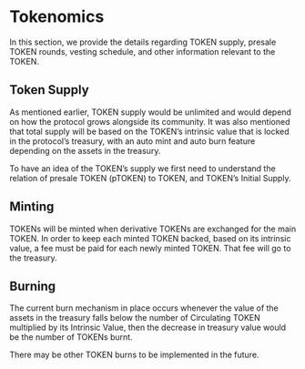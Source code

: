 # Tokenomics

In this section, we provide the details regarding TOKEN supply, presale TOKEN rounds, vesting schedule, and other information relevant to the TOKEN.

## Token Supply

As mentioned earlier, TOKEN supply would be unlimited and would depend on how the protocol grows alongside its community. It was also mentioned that total supply will be based on the TOKEN’s intrinsic value that is locked in the protocol’s treasury, with an auto mint and auto burn feature depending on the assets in the treasury.

To have an idea of the TOKEN’s supply we first need to understand the relation of presale TOKEN (pTOKEN) to TOKEN, and TOKEN’s Initial Supply.

## Minting

TOKENs will be minted when derivative TOKENs are exchanged for the main TOKEN. In order to keep each minted TOKEN backed, based on its intrinsic value, a fee must be paid for each newly minted TOKEN. That fee will go to the treasury.

## Burning

The current burn mechanism in place occurs whenever the value of the assets in the treasury falls below the number of Circulating TOKEN multiplied by its Intrinsic Value, then the decrease in treasury value would be the number of TOKENs burnt.

There may be other TOKEN burns to be implemented in the future.
